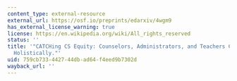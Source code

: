 ```yaml
---
content_type: external-resource
external_url: https://osf.io/preprints/edarxiv/4wgm9
has_external_license_warning: true
license: https://en.wikipedia.org/wiki/All_rights_reserved
status: ''
title: '"CATCHing CS Equity: Counselors, Administrators, and Teachers Collaborating
  Holistically."'
uid: 759cb733-4427-44db-ad64-f4eed9b7302d
wayback_url: ''
---
```

